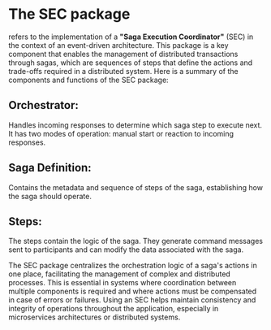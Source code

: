 # The SEC package 
refers to the implementation of a **"Saga Execution Coordinator"** (SEC) in the context of an event-driven architecture. This package is a key component that enables the management of distributed transactions through sagas, which are sequences of steps that define the actions and trade-offs required in a distributed system. Here is a summary of the components and functions of the SEC package:

## Orchestrator: 
Handles incoming responses to determine which saga step to execute next. It has two modes of operation: manual start or reaction to incoming responses.

## Saga Definition: 
Contains the metadata and sequence of steps of the saga, establishing how the saga should operate.

## Steps: 
The steps contain the logic of the saga. They generate command messages sent to participants and can modify the data associated with the saga.

The SEC package centralizes the orchestration logic of a saga's actions in one place, facilitating the management of complex and distributed processes. This is essential in systems where coordination between multiple components is required and where actions must be compensated in case of errors or failures. Using an SEC helps maintain consistency and integrity of operations throughout the application, especially in microservices architectures or distributed systems.
